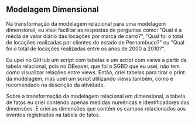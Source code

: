 ## Modelagem Dimensional

Na transformação da modelagem relacional para uma modelagem dimensional, eu visei facilitar as respostas de perguntas como: "Qual é a média de valor diário das locações por marca de carro?", "Qual foi o total de locações realizadas por clientes do estado de Pernambuco?" ou "Qual foi o total de locações realizadas entre os anos de 2000 a 2010?".

Eu upei no GitHub um script com tabelas e um script com views a partir da tabela relacional, pois no DBeaver, que foi o SGBD que eu usei, não tem como visualizar relações entre views. Então, criei tabelas para tirar o print da modelagem, mas upei um script utilizando views também, como é recomendado na descrição da atividade.

Sobre a transformação da modelagem relacional em dimensional, a tabela de fatos eu criei contendo apenas medidas numéricas e identificadores das dimensões. E criei as dimensões que contêm os campos relacionados aos eventos registrados na tabela de fatos.
